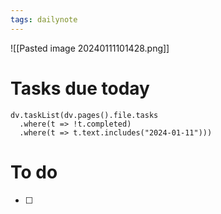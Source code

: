 ```yaml
---
tags: dailynote
---
```

![[Pasted image 20240111101428.png]]

# Tasks due today
```dataviewjs
dv.taskList(dv.pages().file.tasks 
  .where(t => !t.completed)
  .where(t => t.text.includes("2024-01-11")))
```

# To do
- [ ] 